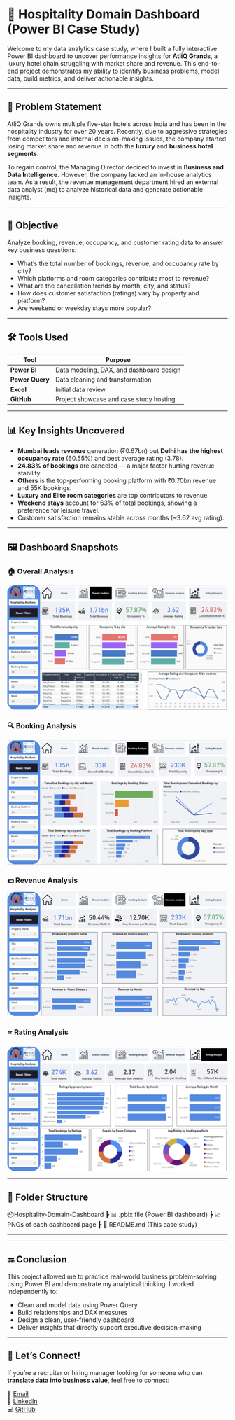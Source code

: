 # 🏨 Hospitality Domain Dashboard (Power BI Case Study)

Welcome to my data analytics case study, where I built a fully interactive Power BI dashboard to uncover performance insights for **AtliQ Grands**, a luxury hotel chain struggling with market share and revenue. This end-to-end project demonstrates my ability to identify business problems, model data, build metrics, and deliver actionable insights.

---

## 🧩 Problem Statement

AtliQ Grands owns multiple five-star hotels across India and has been in the hospitality industry for over 20 years. Recently, due to aggressive strategies from competitors and internal decision-making issues, the company started losing market share and revenue in both the **luxury** and **business hotel segments**.

To regain control, the Managing Director decided to invest in **Business and Data Intelligence**. However, the company lacked an in-house analytics team. As a result, the revenue management department hired an external data analyst (me) to analyze historical data and generate actionable insights.

---

## 🎯 Objective

Analyze booking, revenue, occupancy, and customer rating data to answer key business questions:
- What’s the total number of bookings, revenue, and occupancy rate by city?
- Which platforms and room categories contribute most to revenue?
- What are the cancellation trends by month, city, and status?
- How does customer satisfaction (ratings) vary by property and platform?
- Are weekend or weekday stays more popular?

---

## 🛠️ Tools Used

| Tool           | Purpose                                 |
|----------------|-----------------------------------------|
| **Power BI**   | Data modeling, DAX, and dashboard design |
| **Power Query**| Data cleaning and transformation         |
| **Excel**      | Initial data review                      |
| **GitHub**     | Project showcase and case study hosting  |

---

## 📊 Key Insights Uncovered

- **Mumbai leads revenue** generation (₹0.67bn) but **Delhi has the highest occupancy rate** (60.55%) and best average rating (3.78).
- **24.83% of bookings** are canceled — a major factor hurting revenue stability.
- **Others** is the top-performing booking platform with ₹0.70bn revenue and 55K bookings.
- **Luxury and Elite room categories** are top contributors to revenue.
- **Weekend stays** account for 63% of total bookings, showing a preference for leisure travel.
- Customer satisfaction remains stable across months (~3.62 avg rating).

---

## 🖼️ Dashboard Snapshots

### 🏠 Overall Analysis
![Overall Analysis](https://github.com/asimahmedhub/Hospitality-Domain-Dashboard/blob/main/overall-analysis.png)

### 🔍 Booking Analysis
![Booking Analysis](https://github.com/asimahmedhub/Hospitality-Domain-Dashboard/blob/main/Booking-analysis.png)

### 💵 Revenue Analysis
![Revenue Analysis](https://github.com/asimahmedhub/Hospitality-Domain-Dashboard/blob/main/Revenue-Analysis.png)

### ⭐ Rating Analysis
![Rating Analysis](https://github.com/asimahmedhub/Hospitality-Domain-Dashboard/blob/main/Rating-Analysis.png)

---

## 📁 Folder Structure

📦Hospitality-Domain-Dashboard
┣ 📊 .pbix file (Power BI dashboard)
┣ 📈 PNGs of each dashboard page
┣ 📄 README.md (This case study)

---


---

## 🔚 Conclusion

This project allowed me to practice real-world business problem-solving using Power BI and demonstrate my analytical thinking. I worked independently to:
- Clean and model data using Power Query
- Build relationships and DAX measures
- Design a clean, user-friendly dashboard
- Deliver insights that directly support executive decision-making

---

## 👋 Let’s Connect!

If you’re a recruiter or hiring manager looking for someone who can **translate data into business value**, feel free to connect:

📧 [Email](mailto:asimahmedhub@gmail.com)  
🔗 [LinkedIn](https://www.linkedin.com/in/asimahmedio/)  
💻 [GitHub](https://github.com/asimahmedhub)
